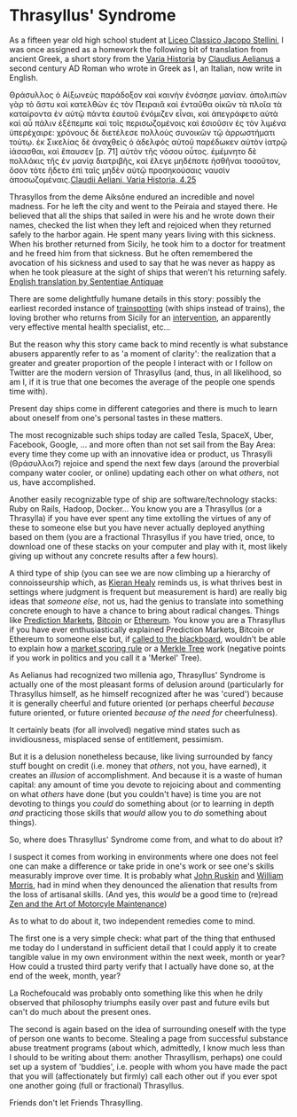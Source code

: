 # Thrasyllus' Syndrome

As a fifteen year old high school student at [Liceo Classico Jacopo Stellini](http://www.stelliniudine.gov.it), I was once assigned as a homework the following bit of translation from ancient Greek, a short story from the [Varia Historia](https://en.wikipedia.org/wiki/Claudius_Aelianus#Varia_Historia) by [Claudius Aelianus](https://en.wikipedia.org/wiki/Claudius_Aelianus) a second century AD Roman who wrote in Greek as I, an Italian, now write in English.

Θράσυλλος ὁ Αἰξωνεὺς παράδοξον καὶ καινὴν ἐνόσησε μανίαν. ἀπολιπὼν γὰρ τὸ ἄστυ καὶ κατελθὼν ἐς τὸν Πειραιᾶ καὶ ἐνταῦθα οἰκῶν τὰ πλοῖα τὰ καταίροντα ἐν αὐτῷ πάντα ἑαυτοῦ ἐνόμιζεν εἶναι, καὶ ἀπεγράφετο αὐτὰ καὶ αὖ πάλιν ἐξέπεμπε καὶ τοῖς περισωζομένοις καὶ ἐσιοῦσιν ἐς τὸν λιμένα ὑπερέχαιρε: χρόνους δὲ διετέλεσε πολλοὺς συνοικῶν τῷ ἀρρωστήματι τούτῳ. ἐκ Σικελίας δὲ ἀναχθεὶς ὁ ἀδελφὸς αὐτοῦ παρέδωκεν αὐτὸν ἰατρῷ ἰάσασθαι, καὶ ἔπαυσεν ﻿[p. 71] αὐτὸν τῆς νόσου οὗτος. ἐμέμνητο δὲ πολλάκις τῆς ἐν μανίᾳ διατριβῆς, καὶ ἔλεγε μηδέποτε ἡσθῆναι τοσοῦτον, ὅσον τότε ἥδετο ἐπὶ ταῖς μηδὲν αὐτῷ προσηκούσαις ναυσὶν ἀποσωζομέναις.[Claudii Aeliani, Varia Historia, 4.25](http://www.perseus.tufts.edu/hopper/text?doc=Perseus:text:2008.01.0591:book=4:chapter=25)

Thrasyllos from the deme Aiksône endured an incredible and novel madness. For he left the city and went to the Peiraia and stayed there. He believed that all the ships that sailed in were his and he wrote down their names, checked the list when they left and rejoiced when they returned safely to the harbor again. He spent many years living with this sickness. When his brother returned from Sicily, he took him to a doctor for treatment and he freed him from that sickness. But he often remembered the avocation of his sickness and used to say that he was never as happy as when he took pleasure at the sight of ships that weren’t his returning safely. [English translation by Sententiae Antiquae](http://sententiaeantiquae.com/tag/thrasyllus/)

There are some delightfully humane details in this story: possibly the earliest recorded instance of [trainspotting](https://en.wikipedia.org/wiki/Railfan#Trainspotting) (with ships instead of trains), the loving brother who returns from Sicily for an [intervention](https://en.wikipedia.org/wiki/Intervention_(counseling)), an apparently very effective mental health specialist, etc...

But the reason why this story came back to mind recently is what substance abusers apparently refer to as 'a moment of clarity': the realization that a greater and greater proportion of the people I interact with or I follow on Twitter are the modern version of Thrasyllus (and, thus, in all likelihood, so am I, if it is true that one becomes the average of the people one spends time with).

Present day ships come in different categories and there is much to learn about oneself from one's personal tastes in these matters.

The most recognizable such ships today are called Tesla, SpaceX, Uber, Facebook, Google, ... and more often than not set sail from the Bay Area: every time they come up with an innovative idea or product, us Thrasylli (Θράσυλλοι?) rejoice and spend the next few days (around the proverbial company water cooler, or online) updating each other on what *others*, not us, have accomplished.

Another easily recognizable type of ship are software/technology stacks: Ruby on Rails, Hadoop, Docker... You know you are a Thrasyllus (or a Thrasylla) if you have ever spent any time extolling the virtues of any of these to someone else but you have never actually deployed anything based on them (you are a fractional Thrasyllus if you have tried, once, to download one of these stacks on your computer and play with it, most likely giving up without any concrete results after a few hours).

A third type of ship (you can see we are now climbing up a hierarchy of connoisseurship which, as [Kieran Healy](http://kieranhealy.org/files/papers/fuck-nuance.pdf) reminds us, is what thrives best in settings where judgment is frequent but measurement is hard) are really big ideas that *someone else*, not us, had the genius to translate into something concrete enough to have a chance to bring about radical changes. Things like [Prediction Markets](https://en.wikipedia.org/wiki/Prediction_market), [Bitcoin](https://en.wikipedia.org/wiki/Bitcoin) or [Ethereum](https://en.wikipedia.org/wiki/Ethereum). You know you are a Thrasyllus if you have ever enthusiastically explained Prediction Markets, Bitcoin or Ethereum to someone else but, if [called to the blackboard](https://www.flickr.com/photos/stefanobe/3228883200/), wouldn't be able to explain how a [market scoring rule](http://mason.gmu.edu/~rhanson/mktscore.pdf) or a [Merkle Tree](https://en.wikipedia.org/wiki/Merkle_tree) work (negative points if you work in politics and you call it a 'Merkel' Tree).

As Aelianus had recognized two millenia ago, Thrasyllus' Syndrome is actually one of the most pleasant forms of delusion around (particularly for Thrasyllus himself, as he himself recognized after he was 'cured') because it is generally cheerful and future oriented (or perhaps cheerful *because* future oriented, or future oriented *because of the need for* cheerfulness).

It certainly beats (for all involved) negative mind states such as invidiousness, misplaced sense of entitlement, pessimism.

But it is a delusion nonetheless because, like living surrounded by fancy stuff bought on credit (i.e. money that *others*, not you, have earned), it creates an *illusion* of accomplishment. And because it is a waste of human capital: any amount of time you devote to rejoicing about and commenting on what *others* have done (but you couldn't have) is time you are not devoting to things you *could* do something about (or to learning in depth *and* practicing those skills that *would* allow you to *do* something about things).

So, where does Thrasyllus' Syndrome come from, and what to do about it?

I suspect it comes from working in environments where one does not feel one can make a difference or take pride in one's work or see one's skills measurably improve over time. It is probably what [John Ruskin](https://en.wikipedia.org/wiki/John_Ruskin) and [William Morris](https://en.wikipedia.org/wiki/William_Morris), had in mind when they denounced the alienation that results from the loss of artisanal skills. (And yes, this *would* be a good time to (re)read [Zen and the Art of Motorcyle Maintenance](https://en.wikipedia.org/wiki/Zen_and_the_Art_of_Motorcycle_Maintenance))

As to what to do about it, two independent remedies come to mind.

The first one is a very simple check: what part of the thing that enthused me today do I understand in sufficient detail that I could apply it to create tangible value in my own environment within the next week, month or year? How could a trusted third party verify that I actually have done so, at the end of the week, month, year?

La Rochefoucald was probably onto something like this when he drily observed that philosophy triumphs easily over past and future evils but can't do much about the present ones.

The second is again based on the idea of surrounding oneself with the type of person one wants to become. Stealing a page from successful substance abuse treatment programs (about which, admittedly, I know much less than I should to be writing about them: another Thrasyllism, perhaps) one could set up a system of 'buddies', i.e. people with whom you have made the pact that you will (affectionately but firmly) call each other out if you ever spot one another going (full or fractional) Thrasyllus.

Friends don't let Friends Thrasylling.
